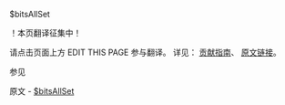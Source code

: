  $bitsAllSet

 ！本页翻译征集中！

请点击页面上方 EDIT THIS PAGE 参与翻译。
详见：
[贡献指南]( https://github.com/whaleal/MongoDB-Manual-zh/blob/master/CONTRIBUTING.md )、
[原文链接](  https://docs.mongodb.com/manual/reference/operator/query/bitsAllSet/  )。

 参见

原文 - [$bitsAllSet]( https://docs.mongodb.com/manual/reference/operator/query/bitsAllSet/ )

